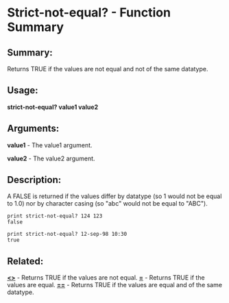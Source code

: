 # Strict-not-equal? - Function Summary

## Summary:

Returns TRUE if the values are not equal and not of the same datatype.

## Usage:

**strict-not-equal? value1 value2**

## Arguments:

**value1** - The value1 argument.

**value2** - The value2 argument.

## Description:

A FALSE is returned if the values differ by datatype (so 1 would not be equal to 1.0) nor by character casing (so "abc" would not be equal to "ABC").

```
print strict-not-equal? 124 123
false
```

```
print strict-not-equal? 12-sep-98 10:30
true
```

## Related:

[**<>**](http://www.rebol.com/docs/words/wltgt.html) - Returns TRUE if the values are not equal.
[**=**](http://www.rebol.com/docs/words/weq.html) - Returns TRUE if the values are equal.
[**==**](http://www.rebol.com/docs/words/weqeq.html) - Returns TRUE if the values are equal and of the same datatype.